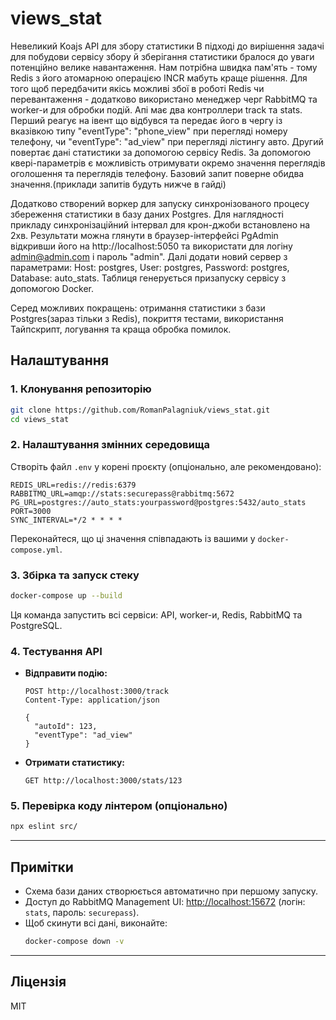 # views_stat
Невеликий Koajs API для збору статистики
  В підході до вирішення задачі для побудови сервісу збору й зберігання статистики бралося до уваги потенційно велике навантаження. Нам потрібна швидка пам'ять - тому Redis з його атомарною операцією INCR мабуть краще рішення. Для того щоб передбачити якісь можливі збої в роботі Redis чи перевантаження - додатково використано менеджер черг RabbitMQ та worker-и для обробки подій. Апі має два контроллери track та stats. Перший реагує на івент що відбувся та передає його в чергу із вказівкою типу "eventType": "phone_view" при перегляді номеру телефону, чи "eventType": "ad_view" при перегляді лістингу авто. Другий повертає дані статистики за допомогою сервісу Redis. За допомогою квері-параметрів є можливість отримувати окремо значення переглядів оголошення та переглядів телефону. Базовий запит поверне обидва значення.(приклади запитів будуть нижче в гайді)

  Додатково створений воркер для запуску синхронізованого процесу збереження статистики в базу даних Postgres. Для наглядності прикладу синхронізаційний інтервал для крон-джоби встановлено на 2хв. Результати можна глянути в браузер-інтерфейсі PgAdmin відкривши його на http://localhost:5050 та використати для логіну admin@admin.com і пароль "admin". Далі додати новий сервер з параметрами: Host: postgres, User: postgres, Password: postgres, Database: auto_stats. Таблиця генерується призапуску сервісу з допомогою Docker.

  Серед можливих покращень: отримання статистики з бази Postgres(зараз тільки з Redis), покриття тестами, використання Тайпскрипт, логування та краща обробка помилок.
## Налаштування

### 1. Клонування репозиторію
```sh
git clone https://github.com/RomanPalagniuk/views_stat.git
cd views_stat
```

### 2. Налаштування змінних середовища

Створіть файл `.env` у корені проєкту (опціонально, але рекомендовано):

```
REDIS_URL=redis://redis:6379
RABBITMQ_URL=amqp://stats:securepass@rabbitmq:5672
PG_URL=postgres://auto_stats:yourpassword@postgres:5432/auto_stats
PORT=3000
SYNC_INTERVAL=*/2 * * * *
```

Переконайтеся, що ці значення співпадають із вашими у `docker-compose.yml`.

### 3. Збірка та запуск стеку

```sh
docker-compose up --build
```

Ця команда запустить всі сервіси: API, worker-и, Redis, RabbitMQ та PostgreSQL.

### 4. Тестування API

- **Відправити подію:**
  ```
  POST http://localhost:3000/track
  Content-Type: application/json

  {
    "autoId": 123,
    "eventType": "ad_view"
  }
  ```
- **Отримати статистику:**
  ```
  GET http://localhost:3000/stats/123
  ```

### 5. Перевірка коду лінтером (опціонально)

```sh
npx eslint src/
```

---

## Примітки

- Схема бази даних створюється автоматично при першому запуску.
- Доступ до RabbitMQ Management UI: [http://localhost:15672](http://localhost:15672) (логін: `stats`, пароль: `securepass`).
- Щоб скинути всі дані, виконайте:
  ```sh
  docker-compose down -v
  ```

---

## Ліцензія
MIT